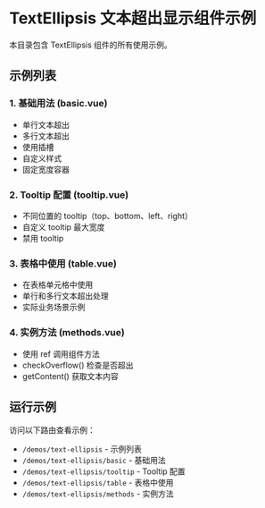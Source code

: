# TextEllipsis 文本超出显示组件示例

本目录包含 TextEllipsis 组件的所有使用示例。

## 示例列表

### 1. 基础用法 (basic.vue)
- 单行文本超出
- 多行文本超出
- 使用插槽
- 自定义样式
- 固定宽度容器

### 2. Tooltip 配置 (tooltip.vue)
- 不同位置的 tooltip（top、bottom、left、right）
- 自定义 tooltip 最大宽度
- 禁用 tooltip

### 3. 表格中使用 (table.vue)
- 在表格单元格中使用
- 单行和多行文本超出处理
- 实际业务场景示例

### 4. 实例方法 (methods.vue)
- 使用 ref 调用组件方法
- checkOverflow() 检查是否超出
- getContent() 获取文本内容

## 运行示例

访问以下路由查看示例：

- `/demos/text-ellipsis` - 示例列表
- `/demos/text-ellipsis/basic` - 基础用法
- `/demos/text-ellipsis/tooltip` - Tooltip 配置
- `/demos/text-ellipsis/table` - 表格中使用
- `/demos/text-ellipsis/methods` - 实例方法
